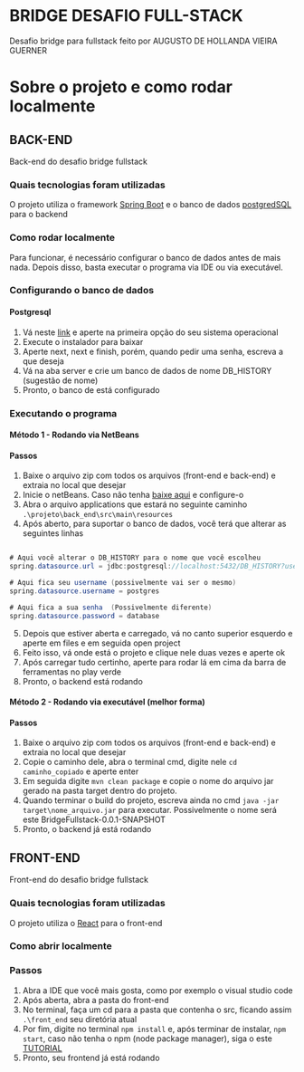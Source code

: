 # BRIDGE DESAFIO FULL-STACK
Desafio bridge para fullstack feito por AUGUSTO DE HOLLANDA VIEIRA GUERNER


# Sobre o projeto e como rodar localmente

## BACK-END
Back-end do desafio bridge fullstack

### Quais tecnologias foram utilizadas
O projeto utiliza o framework [Spring Boot](https://spring.io/projects/spring-boot) e o banco de dados [postgredSQL](https://www.postgresql.org/) para o backend

### Como rodar localmente
Para funcionar, é necessário configurar o banco de dados antes de mais nada. Depois disso, basta executar o programa via IDE ou via executável.

### Configurando o banco de dados

#### Postgresql
1. Vá neste [link](https://www.enterprisedb.com/downloads/postgres-postgresql-downloads) e aperte na primeira opção do seu sistema operacional
2. Execute o instalador para baixar
3. Aperte next, next e finish, porém, quando pedir uma senha, escreva a que deseja
4. Vá na aba server e crie um banco de dados de nome DB_HISTORY (sugestão de nome)
5. Pronto, o banco de está configurado


### Executando o programa

#### Método 1 -  Rodando via NetBeans
#### Passos
1. Baixe o arquivo zip com todos os arquivos (front-end e back-end) e extraia no local que desejar
2. Inicie o netBeans. Caso não tenha [baixe aqui](https://netbeans.apache.org/download/nb14/nb14.html) e configure-o
3. Abra o arquivo applications que estará no seguinte caminho `.\projeto\back_end\src\main\resources`
4. Após aberto, para suportar o banco de dados, você terá que alterar as seguintes linhas

```JAVA

# Aqui você alterar o DB_HISTORY para o nome que você escolheu
spring.datasource.url = jdbc:postgresql://localhost:5432/DB_HISTORY?useTimezone=true&serverTimezone=UTC

# Aqui fica seu username (possivelmente vai ser o mesmo)
spring.datasource.username = postgres

# Aqui fica a sua senha  (Possivelmente diferente)
spring.datasource.password = database

```

5. Depois que estiver aberta e carregado, vá no canto superior esquerdo e aperte em files e em seguida open project
6. Feito isso, vá onde está o projeto e clique nele duas vezes e aperte ok
7. Após carregar tudo certinho, aperte para rodar lá em cima da barra de ferramentas no play verde
8. Pronto, o backend está rodando

#### Método 2 - Rodando via executável (melhor forma)
#### Passos
1. Baixe o arquivo zip com todos os arquivos (front-end e back-end) e extraia no local que desejar
3. Copie o caminho dele, abra o terminal cmd, digite nele ```cd caminho_copiado``` e aperte enter
4. Em seguida digite ```mvn clean package``` e copie o nome do arquivo jar gerado na pasta target dentro do projeto.
5. Quando terminar o build do projeto, escreva ainda no cmd ```java -jar target\nome_arquivo.jar``` para executar. Possivelmente o nome será este BridgeFullstack-0.0.1-SNAPSHOT
6. Pronto, o backend já está rodando


## FRONT-END
Front-end do desafio bridge fullstack

### Quais tecnologias foram utilizadas
O projeto utiliza o [React](https://pt-br.reactjs.org/) para o front-end

### Como abrir localmente 
### Passos
1. Abra a IDE que você mais gosta, como por exemplo o visual studio code
2. Após aberta, abra a pasta do front-end
3. No terminal, faça um cd para a pasta que contenha o src, ficando assim ```.\front_end``` seu diretória atual
4. Por fim, digite no terminal ```npm install``` e, após terminar de instalar, ```npm start```, caso não tenha o npm (node package manager), siga o este [TUTORIAL](https://dicasdejavascript.com.br/instalacao-do-nodejs-e-npm-no-windows-passo-a-passo/)
5. Pronto, seu frontend já está rodando
